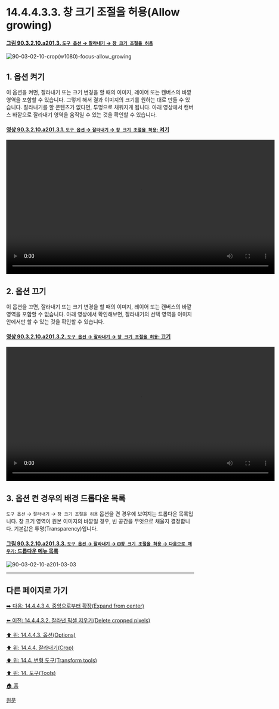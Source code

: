 # 14.4.4.3.3. 창 크기 조절을 허용(Allow growing)

<a id="90-03-02-10-a201-03"></a>

#### [그림 90.3.2.10.a201.3. `도구 옵션` → `잘라내기` → `창 크기 조절을 허용`](./90-03-02-10-crop.md#90-03-02-10-a201-03)
![90-03-02-10-crop(w1080)-focus-allow_growing](https://github.com/wonder13662/gimp/assets/15767104/fd5c5d41-1056-408b-b4ee-4a6275d2225c)


## 1. 옵션 켜기
이 옵션을 켜면, 잘라내기 또는 크기 변경을 할 때의 이미지, 레이어 또는 캔버스의 바깥 영역을 포함할 수 있습니다. 그렇게 해서 결과 이미지의 크기를 원하는 대로 만들 수 있습니다. 잘라내기를 할 콘텐츠가 없다면, 투명으로 채워지게 됩니다. 아래 영상에서 캔버스 바깥으로 잘라내기 영역을 움직일 수 있는 것을 확인할 수 있습니다.

<a id="90-03-02-10-a201-03-01"></a>

#### [영상 90.3.2.10.a201.3.1. `도구 옵션` → `잘라내기` → `창 크기 조절을 허용`: 켜기](./90-03-02-10-crop.md#90-03-02-10-a201-03-01)
<video controls="controls" width="720" src="https://github.com/wonder13662/gimp/assets/15767104/c0b2857e-8349-41e0-b2a6-7e2fba4b1baa"></video>

## 2. 옵션 끄기
이 옵션을 끄면, 잘라내기 또는 크기 변경을 할 때의 이미지, 레이어 또는 캔버스의 바깥 영역을 포함할 수 없습니다. 아래 영상에서 확인해보면, 잘라내기의 선택 영역을 이미지 안에서만 할 수 있는 것을 확인할 수 있습니다.

<a id="90-03-02-10-a201-03-02"></a>

#### [영상 90.3.2.10.a201.3.2. `도구 옵션` → `잘라내기` → `창 크기 조절을 허용`: 끄기](./90-03-02-10-crop.md#90-03-02-10-a201-03-02)
<video controls="controls" width="720" src="https://github.com/wonder13662/gimp/assets/15767104/6c0f1d51-9474-4d3f-9f2a-25f14f16be0e"></video>

## 3. 옵션 켠 경우의 배경 드롭다운 목록
`도구 옵션` → `잘라내기` → `창 크기 조절을 허용` 옵션을 켠 경우에 보여지는 드롭다운 목록입니다. 창 크기 영역이 원본 이미지의 바깥일 경우, 빈 공간을 무엇으로 채울지 결정합니다. 기본값은 투명(Transparency)입니다.

<a id="90-03-02-10-a201-03-03"></a>

#### [그림 90.3.2.10.a201.3.3. `도구 옵션` → `잘라내기` → `❎창 크기 조절을 허용` → `다음으로 채우기`: 드롭다운 메뉴 목록](./90-03-02-10-crop.md#90-03-02-10-a201-03-03)
![90-03-02-10-a201-03-03](https://github.com/wonder13662/gimp/assets/15767104/53c7f089-2ce2-4099-a892-d0b191b7f3e4)

***

## 다른 페이지로 가기

[➡️ 다음: 14.4.4.3.4. 중앙으로부터 확장(Expand from center)](./14-04-04-03-04-expand_from_center.md)

[⬅️ 이전: 14.4.4.3.2. 잘라낸 픽셀 지우기(Delete cropped pixels)](./14-04-04-03-02-delete_cropped_pixels.md)

[⬆️ 위: 14.4.4.3. 옵션(Options)](./14-04-04-03-00-options.md)

[⬆️ 위: 14.4.4. 잘라내기(Crop)](./14-04-04-00-crop.md)

[⬆️ 위: 14.4. 변형 도구(Transform tools)](./14-04-00-transform-tools.md)

[⬆️ 위: 14. 도구(Tools)](./14-00-tools.md)

[🏠 홈](./00-home.md)

[원문](https://docs.gimp.org/2.10/ko/gimp-tool-crop.html#idm15201)